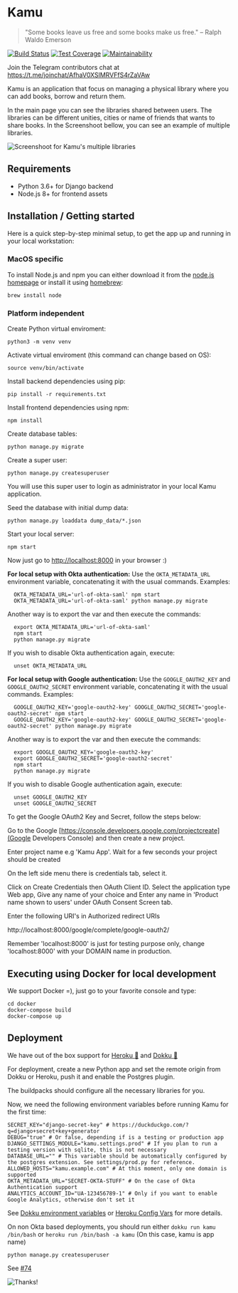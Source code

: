 # Kamu
> "Some books leave us free and some books make us free."
> – Ralph Waldo Emerson

[![Build Status](https://circleci.com/gh/ayr-ton/kamu.svg?style=svg)](https://circleci.com/gh/ayr-ton/kamu) [![Test Coverage](https://api.codeclimate.com/v1/badges/a16bb5d5b3c9e9557b2f/test_coverage)](https://codeclimate.com/github/ayr-ton/kamu/test_coverage) [![Maintainability](https://api.codeclimate.com/v1/badges/a16bb5d5b3c9e9557b2f/maintainability)](https://codeclimate.com/github/ayr-ton/kamu/maintainability)

Join the Telegram contributors chat at https://t.me/joinchat/AfhaV0XSlMRVFfS4rZaVAw

Kamu is an application that focus on managing a physical library where you can add books, borrow and return them.

In the main page you can see the libraries shared between users. The libraries can be different unities, cities or name of friends that wants to share books. In the Screenshoot bellow, you can see an example of multiple libraries. 

![Screenshoot for Kamu's multiple libraries](https://github.com/flavia-by-flavia/kamu/raw/b8c728301b9647e092c06aff6ed26a7bd7922397/Screen%20Shot%202018-10-18%20at%2018.47.23.png)

## Requirements

- Python 3.6+ for Django backend
- Node.js 8+ for frontend assets

## Installation / Getting started

Here is a quick step-by-step minimal setup, to get the app up and running in your local workstation:

### MacOS specific
To install Node.js and npm you can either download it from the [node.js homepage](https://nodejs.org/en/download/) or install it using [homebrew](https://brew.sh):

```shell
brew install node
```

### Platform independent
Create Python virtual enviroment:

```shell
python3 -m venv venv
```

Activate virtual enviroment (this command can change based on OS):

```shell
source venv/bin/activate
```

Install backend dependencies using pip:

```shell
pip install -r requirements.txt
```

Install frontend dependencies using npm:

```shell
npm install
```

Create database tables:

```shell
python manage.py migrate
```

Create a super user:

```shell
python manage.py createsuperuser
```

You will use this super user to login as administrator in your local Kamu application.


Seed the database with initial dump data:

```shell
python manage.py loaddata dump_data/*.json
```

Start your local server:

```shell
npm start
```

Now just go to [http://localhost:8000](http://localhost:8000) in your browser :)

**For local setup with Okta authentication:**
Use the `OKTA_METADATA_URL` environment variable, concatenating it with the usual commands. Examples:

```shell
  OKTA_METADATA_URL='url-of-okta-saml' npm start
  OKTA_METADATA_URL='url-of-okta-saml' python manage.py migrate
```

Another way is to export the var and then execute the commands:

```shell
  export OKTA_METADATA_URL='url-of-okta-saml'
  npm start
  python manage.py migrate
```

If you wish to disable Okta authentication again, execute:

```shell
  unset OKTA_METADATA_URL
```

**For local setup with Google authentication:**
Use the `GOOGLE_OAUTH2_KEY` and `GOOGLE_OAUTH2_SECRET` environment variable, concatenating it with the usual commands. Examples:

```shell
  GOOGLE_OAUTH2_KEY='google-oauth2-key' GOOGLE_OAUTH2_SECRET='google-oauth2-secret' npm start
  GOOGLE_OAUTH2_KEY='google-oauth2-key' GOOGLE_OAUTH2_SECRET='google-oauth2-secret' python manage.py migrate
```

Another way is to export the var and then execute the commands:

```shell
  export GOOGLE_OAUTH2_KEY='google-oauth2-key'
  export GOOGLE_OAUTH2_SECRET='google-oauth2-secret'
  npm start
  python manage.py migrate
```

If you wish to disable Google authentication again, execute:

```shell
  unset GOOGLE_OAUTH2_KEY
  unset GOOGLE_OAUTH2_SECRET
```

To get the Google OAuth2 Key and Secret, follow the steps below:

Go to the Google [https://console.developers.google.com/projectcreate](Google Developers Console) and then create a new project.

Enter project name e.g 'Kamu App'. Wait for a few seconds your project should be created

On the left side menu there is credentials tab, select it.

Click on Create Credentials then OAuth Client ID. Select the application type Web app, Give any name of your choice and Enter any name in 'Product name shown to users' under OAuth Consent Screen tab.

Enter the following URI's in Authorized redirect URIs

http://localhost:8000/google/complete/google-oauth2/

Remember 'localhost:8000' is just for testing purpose only, change 'localhost:8000' with your DOMAIN name in production.

## Executing using Docker for local development

We support Docker =), just go to your favorite console and type:
```
cd docker
docker-compose build
docker-compose up
```

## Deployment

We have out of the box support for [Heroku :dragon:](https://www.heroku.com/) and [Dokku :whale:](http://dokku.viewdocs.io/dokku/)

For deployment, create a new Python app and set the remote origin from Dokku or Heroku, push it and enable the Postgres plugin.

The buildpacks should configure all the necessary libraries for you.

Now, we need the following environment variables before running Kamu for the first time:
```shell
SECRET_KEY="django-secret-key" # https://duckduckgo.com/?q=django+secret+key+generator
DEBUG="true" # Or false, depending if is a testing or production app
DJANGO_SETTINGS_MODULE="kamu.settings.prod" # If you plan to run a testing version with sqlite, this is not necessary
DATABASE_URL="" # This variable should be automatically configured by the postgres extension. See settings/prod.py for reference.
ALLOWED_HOSTS="kamu.example.com" # At this moment, only one domain is supported
OKTA_METADATA_URL="SECRET-OKTA-STUFF" # On the case of Okta Authentication support
ANALYTICS_ACCOUNT_ID="UA-123456789-1" # Only if you want to enable Google Analytics, otherwise don't set it
```
See [Dokku environment variables](http://dokku.viewdocs.io/dokku/configuration/environment-variables/) or [Heroku Config Vars](https://devcenter.heroku.com/articles/config-vars) for more details.

On non Okta based deployments, you should run either `dokku run kamu /bin/bash` or `heroku run /bin/bash -a kamu` (On this case, kamu is app name)
```shell
python manage.py createsuperuser
```
See [#74](https://github.com/ayr-ton/kamu/issues/74)

![Thanks!](http://gifgifmagazine.com/wp-content/uploads/2018/11/macka-daj-pet-jea.gif)
